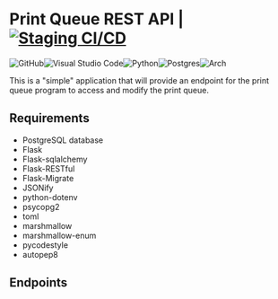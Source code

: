   # Print Queue REST API | [![Staging CI/CD](https://github.com/iforge-uos/print-queue-api/actions/workflows/python-package.yml/badge.svg)](https://github.com/iforge-uos/print-queue-api/actions/workflows/python-package.yml)
![GitHub](https://img.shields.io/badge/github-%23121011.svg?style=for-the-badge&logo=github&logoColor=white)![Visual Studio Code](https://img.shields.io/badge/Visual%20Studio%20Code-0078d7.svg?style=for-the-badge&logo=visual-studio-code&logoColor=white)![Python](https://img.shields.io/badge/python-3670A0?style=for-the-badge&logo=python&logoColor=ffdd54)![Postgres](https://img.shields.io/badge/postgres-%23316192.svg?style=for-the-badge&logo=postgresql&logoColor=white)![Arch](https://img.shields.io/badge/Arch%20Linux-1793D1?logo=arch-linux&logoColor=fff&style=for-the-badge)

This is a "simple" application that will provide an endpoint for the print queue program to access and modify the print queue.

## Requirements
- PostgreSQL database
- Flask
- Flask-sqlalchemy
- Flask-RESTful
- Flask-Migrate
- JSONify
- python-dotenv
- psycopg2
- toml
- marshmallow
- marshmallow-enum
- pycodestyle
- autopep8

## Endpoints
